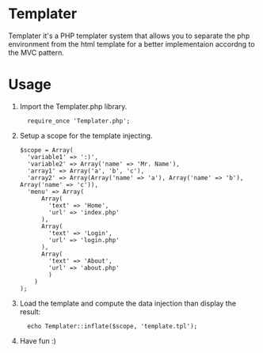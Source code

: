 # Templater
Templater it's a PHP templater system that allows you to separate the php environment from the html template for a better implementaion accordng to the MVC pattern.

# Usage
1. Import the Templater.php library.
    ```
      require_once 'Templater.php';
    ```
2. Setup a scope for the template injecting.
    ```
    $scope = Array(
      'variable1' => ':)',
      'variable2' => Array('name' => 'Mr. Name'),
      'array1' => Array('a', 'b', 'c'),
      'array2' => Array(Array('name' => 'a'), Array('name' => 'b'), Array('name' => 'c')),
      'menu' => Array(
          Array(
            'text' => 'Home',
            'url' => 'index.php'
          ),
          Array(
            'text' => 'Login',
            'url' => 'login.php'
          ),
          Array(
            'text' => 'About',
            'url' => 'about.php'
            )
        )
    );
    ```
3. Load the template and compute the data injection than display the result:
      ```
        echo Templater::inflate($scope, 'template.tpl');
      ```
4. Have fun :)
